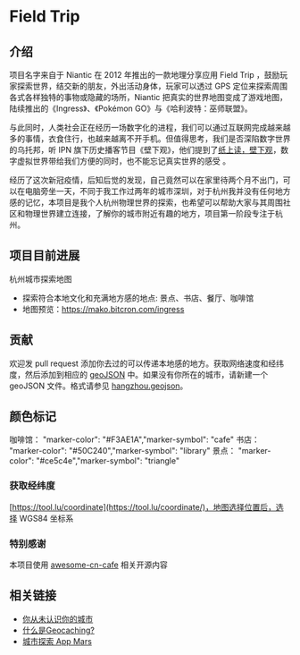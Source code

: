 # Field Trip

## 介绍

项目名字来自于 Niantic 在 2012 年推出的一款地理分享应用 Field Trip ，鼓励玩家探索世界，结交新的朋友，外出活动身体，玩家可以透过 GPS 定位来探索周围各式各样独特的事物或隐藏的场所，Niantic 把真实的世界地图变成了游戏地图，陆续推出的《Ingress》、《Pokémon GO》与《哈利波特：巫师联盟》。

与此同时，人类社会正在经历一场数字化的进程，我们可以通过互联网完成越来越多的事情，衣食住行，也越来越离不开手机。但值得思考，我们是否深陷数字世界的乌托邦，听 IPN 旗下历史播客节目《壁下观》，他们提到了[纸上读，壁下观](https://www.douban.com/note/681014890/)，数字虚拟世界带给我们方便的同时，也不能忘记真实世界的感受 。

经历了这次新冠疫情，后知后觉的发现，自己竟然可以在家里待两个月不出门，可以在电脑旁坐一天，不同于我工作过两年的城市深圳，对于杭州我并没有任何地方感的记忆，本项目是我个人杭州物理世界的探索，也希望可以帮助大家与其周围社区和物理世界建立连接，了解你的城市附近有趣的地方，项目第一阶段专注于杭州。


## 项目目前进展

杭州城市探索地图
- 探索符合本地文化和充满地方感的地点: 景点、书店、餐厅、咖啡馆
- 地图预览：https://mako.bitcron.com/ingress


## 贡献

欢迎发 pull request 添加你去过的可以传递本地感的地方。获取网络速度和经纬度，然后添加到相应的 [geoJSON](http://geojson.org/geojson-spec.html) 中。如果没有你所在的城市，请新建一个 geoJSON 文件。格式请参见 [hangzhou.geojson](hangzhou.geojson)。

## 颜色标记

咖啡馆： "marker-color": "#F3AE1A","marker-symbol": "cafe"
书店： "marker-color": "#50C240","marker-symbol": "library"
景点： "marker-color": "#ce5c4e","marker-symbol": "triangle"

### 获取经纬度
[https://tool.lu/coordinate](https://tool.lu/coordinate/)，地图选择位置后，选择 WGS84 坐标系


### 特别感谢
本项目使用 [awesome-cn-cafe](https://github.com/ElaWorkshop/awesome-cn-cafe) 相关开源内容

## 相关链接
- [你从未认识你的城市](https://sspai.com/post/31152)
- [什么是Geocaching?](https://mako.bitcron.com/post/game/shi-yao-shi-di-li-xun-bao)
- [城市探索 App Mars](http://www.yohomars.com/)
